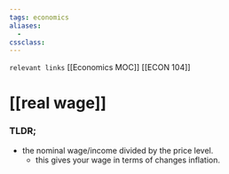 ```yaml
---
tags: economics
aliases: 
  - 
cssclass: 
---
```

`relevant links` [[Economics MOC]] [[ECON 104]]

 # [[real wage]]

### TLDR;
- the nominal wage/income divided by the price level.
	- this gives your wage in terms of changes inflation.